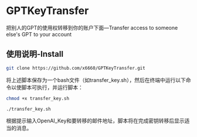 # GPTKeyTransfer
把别人的GPT的使用权转移到你的账户下面—Transfer access to someone else's GPT to your account

## 使用说明-Install
```sh
git clone https://github.com/x6660/GPTKeyTransfer.git
```
将上述脚本保存为一个bash文件（如transfer_key.sh），然后在终端中运行以下命令以使脚本可执行，并运行脚本：
```sh
chmod +x transfer_key.sh
```
```
./transfer_key.sh
```
根据提示输入OpenAI_Key和要转移的邮件地址，脚本将在完成密钥转移后显示适当的消息。
